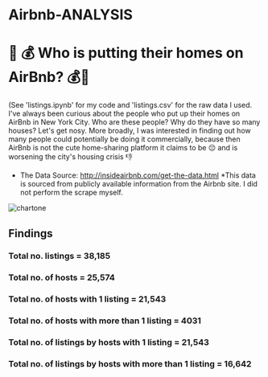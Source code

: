 # Airbnb-ANALYSIS
 
# 🏡 💰 Who is putting their homes on AirBnb? 💰🏡
(See 'listings.ipynb' for my code and 'listings.csv' for the raw data I used.  
I've always been curious about the people who put up their homes on AirBnb in New York City. Who are these people? Why do they have so many houses? Let's get nosy. More broadly, I was interested in finding out how many people could potentially be doing it commercially, because then AirBnb is not the cute home-sharing platform it claims to be 😔 and is worsening the city's housing crisis 👎  
* The Data Source: http://insideairbnb.com/get-the-data.html 
*This data is sourced from publicly available information from the Airbnb site. I did not perform the scrape myself. 

![chartone](chartone.jpg)

## Findings 
### Total no. listings = 38,185 
### Total no. of hosts = 25,574
### Total no. of hosts with 1 listing = 21,543 
### Total no. of hosts with more than 1 listing = 4031
### Total no. of listings by hosts with 1 listing = 21,543
### Total no. of listings by hosts with more than 1 listing = 16,642

